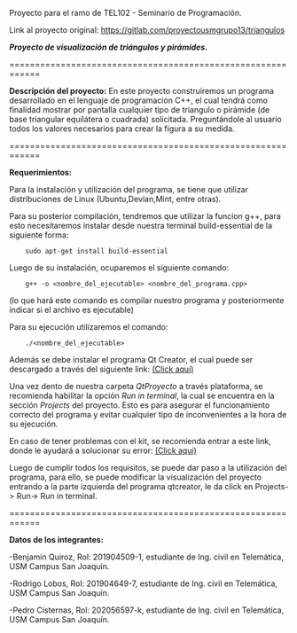 Proyecto para el ramo de TEL102 - Seminario de Programación.

Link al proyecto original: https://gitlab.com/proyectousmgrupo13/triangulos

_**Proyecto de visualización de triángulos y pirámides.**_

============================================================

**Descripción del proyecto:**
En este proyecto construiremos un programa desarrollado en el lenguaje de programación 
C++, el cual tendrá como finalidad mostrar por pantalla cualquier tipo de triangulo o pirámide (de base triangular equilátera o cuadrada) solicitada. Preguntándole al usuario todos los valores necesarios para crear la figura a su medida.

============================================================

**Requerimientos:**

Para la instalación y utilización del programa, se tiene que utilizar distribuciones de Linux (Ubuntu,Devian,Mint, entre otras).

Para su posterior compilación, tendremos que  utilizar la funcion g++, para esto necesitaremos instalar desde nuestra terminal build-essential de la siguiente forma:

        sudo apt-get install build-essential

Luego de su instalación, ocuparemos el siguiente comando:

        g++ -o <nombre_del_ejecutable> <nombre_del_programa.cpp>

(lo que hará este comando es compilar nuestro programa y posteriormente indicar si el archivo es ejecutable)

Para su ejecución utilizaremos el comando:
        
        ./<nombre_del_ejecutable>

Además se debe instalar el programa Qt Creator, el cual puede ser descargado a través del siguiente link: [(Click aquí)](https://www.qt.io/download-qt-installer?hsCtaTracking=99d9dd4f-5681-48d2-b096-470725510d34%7C074ddad0-fdef-4e53-8aa8-5e8a876d6ab4)

Una vez dento de nuestra carpeta _QtProyecto_ a través plataforma, se recomienda habilitar la opción _Run in terminal_, la cual se encuentra en la sección _Projects_ del proyecto. Esto es para asegurar el funcionamiento correcto del programa y evitar cualquier tipo de inconvenientes a la hora de su ejecución.

En caso de tener problemas con el kit, se recomienda entrar a este link, donde le ayudará a solucionar su error: [(Click aqui)](https://stackoverflow.com/questions/26499404/qtcreator-no-valid-kits-found/26513032#26513032)

Luego de cumplir todos los requisitos, se puede dar paso a la utilización del programa, para ello, se puede modificar la visualización del proyecto entrando a la parte izquierda del programa qtcreator, le da click en Projects-> Run-> Run in terminal.

============================================================

**Datos de los integrantes:**

-Benjamin Quiroz, Rol: 201904509-1, estudiante de Ing. civil en Telemática, USM Campus San Joaquín.

-Rodrigo Lobos, Rol: 201904649-7,  estudiante de Ing. civil en Telemática, USM Campus San Joaquín.

-Pedro Cisternas, Rol: 202056597-k,  estudiante de Ing. civil en Telemática, USM Campus San Joaquín.
